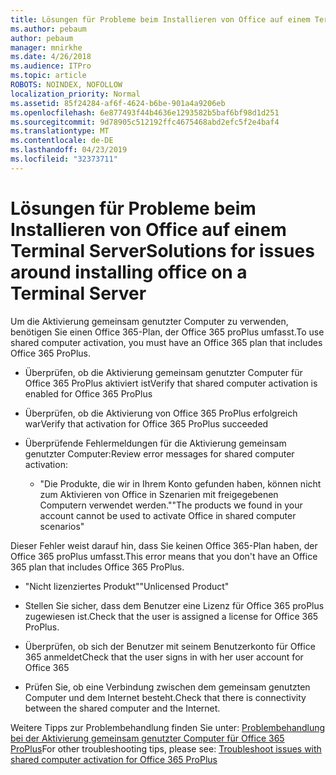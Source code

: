 ```yaml
---
title: Lösungen für Probleme beim Installieren von Office auf einem Terminal Server
ms.author: pebaum
author: pebaum
manager: mnirkhe
ms.date: 4/26/2018
ms.audience: ITPro
ms.topic: article
ROBOTS: NOINDEX, NOFOLLOW
localization_priority: Normal
ms.assetid: 85f24284-af6f-4624-b6be-901a4a9206eb
ms.openlocfilehash: 6e877493f44b4636e1293582b5baf6bf98d1d251
ms.sourcegitcommit: 9d78905c512192ffc4675468abd2efc5f2e4baf4
ms.translationtype: MT
ms.contentlocale: de-DE
ms.lasthandoff: 04/23/2019
ms.locfileid: "32373711"
---
```

# <a name="solutions-for-issues-around-installing-office-on-a-terminal-server"></a><span data-ttu-id="efdfa-102">Lösungen für Probleme beim Installieren von Office auf einem Terminal Server</span><span class="sxs-lookup"><span data-stu-id="efdfa-102">Solutions for issues around installing office on a Terminal Server</span></span>

<span data-ttu-id="efdfa-103">Um die Aktivierung gemeinsam genutzter Computer zu verwenden, benötigen Sie einen Office 365-Plan, der Office 365 proPlus umfasst.</span><span class="sxs-lookup"><span data-stu-id="efdfa-103">To use shared computer activation, you must have an Office 365 plan that includes Office 365 ProPlus.</span></span>
  
- <span data-ttu-id="efdfa-104">Überprüfen, ob die Aktivierung gemeinsam genutzter Computer für Office 365 ProPlus aktiviert ist</span><span class="sxs-lookup"><span data-stu-id="efdfa-104">Verify that shared computer activation is enabled for Office 365 ProPlus</span></span>
    
- <span data-ttu-id="efdfa-105">Überprüfen, ob die Aktivierung von Office 365 ProPlus erfolgreich war</span><span class="sxs-lookup"><span data-stu-id="efdfa-105">Verify that activation for Office 365 ProPlus succeeded</span></span>
    
- <span data-ttu-id="efdfa-106">Überprüfende Fehlermeldungen für die Aktivierung gemeinsam genutzter Computer:</span><span class="sxs-lookup"><span data-stu-id="efdfa-106">Review error messages for shared computer activation:</span></span>
    
  - <span data-ttu-id="efdfa-107">"Die Produkte, die wir in Ihrem Konto gefunden haben, können nicht zum Aktivieren von Office in Szenarien mit freigegebenen Computern verwendet werden."</span><span class="sxs-lookup"><span data-stu-id="efdfa-107">"The products we found in your account cannot be used to activate Office in shared computer scenarios"</span></span>
  
<span data-ttu-id="efdfa-108">Dieser Fehler weist darauf hin, dass Sie keinen Office 365-Plan haben, der Office 365 proPlus umfasst.</span><span class="sxs-lookup"><span data-stu-id="efdfa-108">This error means that you don't have an Office 365 plan that includes Office 365 ProPlus.</span></span>
    
  - <span data-ttu-id="efdfa-109">"Nicht lizenziertes Produkt"</span><span class="sxs-lookup"><span data-stu-id="efdfa-109">"Unlicensed Product"</span></span>
    
  - <span data-ttu-id="efdfa-110">Stellen Sie sicher, dass dem Benutzer eine Lizenz für Office 365 proPlus zugewiesen ist.</span><span class="sxs-lookup"><span data-stu-id="efdfa-110">Check that the user is assigned a license for Office 365 ProPlus.</span></span>
    
  - <span data-ttu-id="efdfa-111">Überprüfen, ob sich der Benutzer mit seinem Benutzerkonto für Office 365 anmeldet</span><span class="sxs-lookup"><span data-stu-id="efdfa-111">Check that the user signs in with her user account for Office 365</span></span>
    
  - <span data-ttu-id="efdfa-112">Prüfen Sie, ob eine Verbindung zwischen dem gemeinsam genutzten Computer und dem Internet besteht.</span><span class="sxs-lookup"><span data-stu-id="efdfa-112">Check that there is connectivity between the shared computer and the Internet.</span></span>
    
<span data-ttu-id="efdfa-113">Weitere Tipps zur Problembehandlung finden Sie unter: [Problembehandlung bei der Aktivierung gemeinsam genutzter Computer für Office 365 ProPlus](https://docs.microsoft.com/DeployOffice/troubleshoot-issues-with-shared-computer-activation-for-office-365-proplus)</span><span class="sxs-lookup"><span data-stu-id="efdfa-113">For other troubleshooting tips, please see: [Troubleshoot issues with shared computer activation for Office 365 ProPlus](https://docs.microsoft.com/DeployOffice/troubleshoot-issues-with-shared-computer-activation-for-office-365-proplus)</span></span>
  

